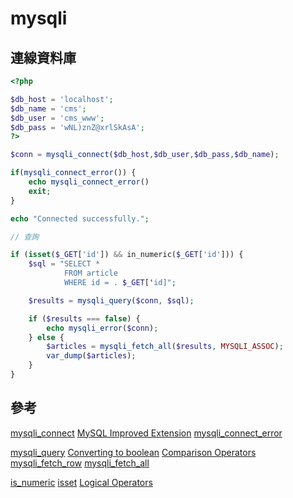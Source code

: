 # mysqli

## 連線資料庫

```php
<?php

$db_host = 'localhost';
$db_name = 'cms';
$db_user = 'cms_www';
$db_pass = 'wNL)znZ@xrlSkAsA';
?>

$conn = mysqli_connect($db_host,$db_user,$db_pass,$db_name);

if(mysqli_connect_error()) {
    echo mysqli_connect_error()
    exit;
}

echo "Connected successfully.";

// 查詢

if (isset($_GET['id']) && in_numeric($_GET['id'])) {
    $sql = "SELECT *
            FROM article
            WHERE id = . $_GET['id]";

    $results = mysqli_query($conn, $sql);

    if ($results === false) {
        echo mysqli_error($conn);
    } else {
        $articles = mysqli_fetch_all($results, MYSQLI_ASSOC);
        var_dump($articles);
    }
}


```

## 參考

[mysqli_connect](https://www.php.net/manual/en/function.mysqli-connect.php)
[MySQL Improved Extension](https://www.php.net/manual/en/book.mysqli.php)
[mysqli_connect_error](https://www.php.net/manual/en/mysqli.connect-error.php)

[mysqli_query](https://www.php.net/manual/en/mysqli.query.php)
[Converting to boolean](https://www.php.net/manual/en/language.types.boolean.php#language.types.boolean.casting)
[Comparison Operators](https://www.php.net/manual/en/language.operators.comparison.php)
[mysqli_fetch_row](https://www.php.net/manual/en/mysqli-result.fetch-row.php)
[mysqli_fetch_all](https://www.php.net/manual/en/mysqli-result.fetch-all.php)

[is_numeric](https://www.php.net/manual/en/function.is-numeric.php)
[isset](https://www.php.net/manual/en/function.isset.php)
[Logical Operators](https://www.php.net/manual/en/language.operators.logical.php)
